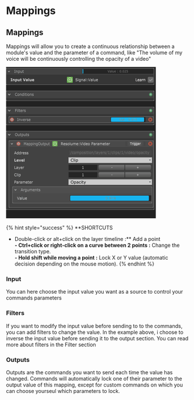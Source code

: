 # Mappings

## Mappings

Mappings will allow you to create a continuous relationship between a module's value and the parameter of a command, like "The volume of my voice will be continuously controlling the opacity of a video"

![](../.gitbook/assets/mapping.gif)

{% hint style="success" %}
**SHORTCUTS  
- Double-click or alt+click on the layer timeline :** Add a point  
**- Ctrl+click or right-click on a curve between 2 points :** Change the transition type.  
**- Hold shift while moving a point :** Lock X or Y value \(automatic decision depending on the mouse motion\).
{% endhint %}

### Input

You can here choose the input value you want as a source to control your commands parameters

### Filters

If you want to modify the input value before sending to to the commands, you can add filters to change the value. In the example above, i choose to inverse the input value before sending it to the output section. You can read more about filters in the Filter section

### Outputs

Outputs are the commands you want to send each time the value has changed. Commands will automatically lock one of their parameter to the output value of this mapping, except for custom commands on which you can choose yourseul which parameters to lock.

